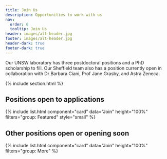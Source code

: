 ```yaml
---
title: Join Us
description: Opportunities to work with us
nav:
  order: 6
  tooltip: Join Us
header: images/alt-header.jpg
footer: images/alt-header.jpg
header-dark: true
footer-dark: true
---
```


Our UNSW laboratory has three postdoctoral positions and a PhD scholarship to fill. Our Sheffield team also has a position currently open in collaboration with Dr Barbara Ciani, Prof Jane Grasby, and Astra Zeneca.

{% include section.html %}

## Positions open to applications

{% include list.html component="card" data="Join" height="100%" filters="group: Featured" style="small" %}

## Other positions open or opening soon

{% include list.html component="card" data="Join" height="100%" filters="group: More" %}
